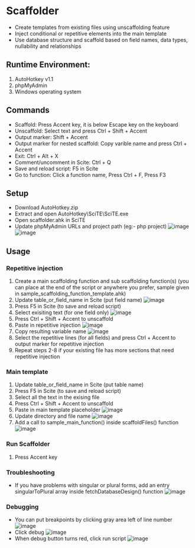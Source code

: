 # Scaffolder

- Create templates from existing files using unscaffolding feature
- Inject conditional or repetitive elements into the main template
- Use database structure and scaffold based on field names, data types, nullability and relationships

## Runtime Environment:

1. AutoHotkey v1.1
2. phpMyAdmin
3. Windows operating system


## Commands

- Scaffold: Press Accent key, it is below Escape key on the keyboard
- Unscaffold: Select text and press Ctrl + Shift + Accent
- Output marker: Shift + Accent
- Output marker for nested scaffold: Copy varible name and press Ctrl + Accent
- Exit: Ctrl + Alt + X
- Comment/uncomment in Scite: Ctrl + Q
- Save and reload script: F5 in Scite
- Go to function: Click a function name, Press Ctrl + F, Press F3

## Setup

- Download AutoHotkey.zip
- Extract and open AutoHotkey\SciTE\SciTE.exe
- Open scaffolder.ahk in SciTE
- Update phpMyAdmin URLs and project path (eg:- php project)
![image](https://user-images.githubusercontent.com/16064343/170838135-dd51c052-a5c6-457e-9cc5-225d77a8eb2c.png)
![image](https://user-images.githubusercontent.com/16064343/170838118-a684e53e-d41c-44ca-90c3-147529a15fe1.png)

## Usage

### Repetitive injection
1. Create a main scaffolding function and sub scaffolding function(s) (you can place at the end of the script or anywhere you prefer, sample given in sample_scaffolding_function_template.ahk)
2. Update table_or_field_name in Scite (put field name) ![image](https://user-images.githubusercontent.com/16064343/170840769-da2763cf-3840-4db0-bc70-deb99d87c544.png)
3. Press F5 in Scite (to save and reload script)
4. Select exisiting text (for one field only) ![image](https://user-images.githubusercontent.com/16064343/170840800-eb47bf4d-34b7-4da0-9439-9f7f56e36b45.png)
5. Press Ctrl + Shift + Accent to unscaffold
6. Paste in repetitive injection ![image](https://user-images.githubusercontent.com/16064343/170842051-7a1edb02-7323-4b6a-9c8d-56cecbeda93f.png)
7. Copy resulting variable name ![image](https://user-images.githubusercontent.com/16064343/170842385-718cd3bc-10a9-42c2-bc6d-6096839c4394.png)
8. Select the repetitive lines (for all fields) and press Ctrl + Accent to output marker for repetitive injection
9. Repeat steps 2-8 if your existing file has more sections that need repetitive injection 

### Main template
1. Update table_or_field_name in Scite (put table name)
2. Press F5 in Scite (to save and reload script)
3. Select all the text in the exising file
4. Press Ctrl + Shift + Accent to unscaffold
5. Paste in main template placeholder ![image](https://user-images.githubusercontent.com/16064343/170842691-9ed02bf1-14d5-450b-8ddf-fa3ffc3a6402.png)
6. Update directory and file name ![image](https://user-images.githubusercontent.com/16064343/170842968-4cecbb2d-c912-4e7a-b14e-531d032e62fd.png)
7. Add a call to sample_main_function() inside scaffoldFiles() function ![image](https://user-images.githubusercontent.com/16064343/170843468-ebfe6911-fd94-4017-b6aa-3851850c43bb.png)


### Run Scaffolder
1. Press Accent key



### Troubleshooting
- If you have problems with singular or plural forms, add an entry singularToPlural array inside fetchDatabaseDesign() function ![image](https://user-images.githubusercontent.com/16064343/170843536-5fe2bbad-59a6-4588-815f-7db7e0b1d0d7.png)

### Debugging
- You can put breakpoints by clicking gray area left of line number ![image](https://user-images.githubusercontent.com/16064343/170843569-8a2ce0a4-c138-48dc-931d-04face16b85b.png)
- Click debug ![image](https://user-images.githubusercontent.com/16064343/170843621-07d0d61a-cea8-4706-8de8-28111f3ee82d.png)
- When debug button turns red, click run script ![image](https://user-images.githubusercontent.com/16064343/170843641-c78da3b5-7a0f-4383-bc98-992b9225c7d4.png)




